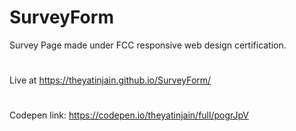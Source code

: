 # SurveyForm
 Survey Page made under FCC responsive web design certification.

#
Live at https://theyatinjain.github.io/SurveyForm/

#
Codepen link: https://codepen.io/theyatinjain/full/pogrJpV
